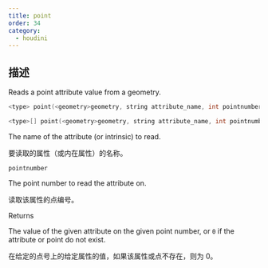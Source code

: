 ```yaml
---
title: point
order: 34
category:
  - houdini
---
```

    
## 描述

Reads a point attribute value from a geometry.

```c
<type> point(<geometry>geometry, string attribute_name, int pointnumber)
```

```c
<type>[] point(<geometry>geometry, string attribute_name, int pointnumber)
```

The name of the attribute (or intrinsic) to read.

要读取的属性（或内在属性）的名称。

`pointnumber`

The point number to read the attribute on.

读取该属性的点编号。

Returns

The value of the given attribute on the given point number, or `0` if the
attribute or point do not exist.

在给定的点号上的给定属性的值，如果该属性或点不存在，则为 0。
